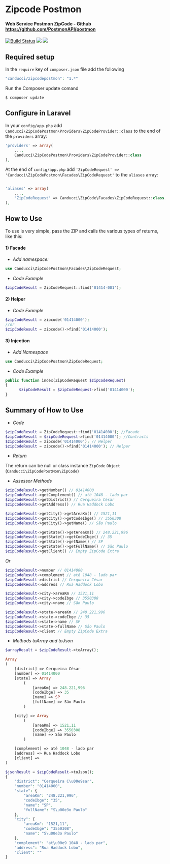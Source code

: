 # Zipcode Postmon

#### Web Service Postmon ZipCode - Github https://github.com/PostmonAPI/postmon

[![Build Status](https://travis-ci.org/fulviocanducci/zipcode-postmon.svg?branch=master)](https://travis-ci.org/fulviocanducci/zipcode-postmon)
[![](https://img.shields.io/packagist/v/canducci/zipcodepostmon.svg)](https://packagist.org/packages/canducci/zipcodepostmon)
[![](https://img.shields.io/packagist/dt/canducci/zipcodepostmon.svg)](https://packagist.org/packages/canducci/zipcodepostmon)

## Required setup

In the `require` key of `composer.json` file add the following

```PHP
"canducci/zipcodepostmon": "1.*" 
```

Run the Composer update comand

    $ composer update

## Configure in Laravel

In your `config/app.php` add `Canducci\ZipCodePostmon\Providers\ZipCodeProvider::class` to the end of the `providers` array:

```PHP
'providers' => array(
    ...,
    Canducci\ZipCodePostmon\Providers\ZipCodeProvider::class
),
```

At the end of `config/app.php` add `'ZipCodeRequest' => 'Canducci\ZipCodePostmon\Facades\ZipCodeRequest'` to the `aliases` array:

```PHP

'aliases' => array(
    ...,
    'ZipCodeRequest' => Canducci\ZipCode\Facades\ZipCodeRequest::class,
),

```

## How to Use

To use is very simple, pass the ZIP and calls the various types of returns, like this:

#### 1) Facade

- _Add namespace:_

```PHP
use Canducci\ZipCodePostmon\Facades\ZipCodeRequest;
```
- _Code Example_

```PHP
$zipCodeResult = ZipCodeRequest::find('01414-001');
```

#### 2) Helper

- _Code Example_

```PHP
$zipCodeResult = zipcode('01414000'); 
//or 
$zipCodeResult = zipcode()->find('01414000');
```

#### 3) Injection

- _Add Namespace_

```PHP
use Canducci\ZipCodePostmon\ZipCodeRequest;

```
- _Code Example_

```PHP
public function index(ZipCodeRequest $zipCodeRequest)
{
      $zipCodeResult = $zipCodeRequest->find('01414000');
}      
```

## Summary of How to Use

- _Code_

```PHP
$zipCodeResult = ZipCodeRequest::find('01414000'); //Facade
$zipCodeResult = $zipCodeRequest->find('01414000'); //Contracts
$zipCodeResult = zipcode('01414000'); // Helper
$zipCodeResult = zipcode()->find('01414000'); // Helper
```

- _Return_

The return can be null or class instance `ZipCode` `Object` (`Canducci\ZipCodePostMon\ZipCode`)


- _Assessor Methods_

```` php
$zipCodeResult->getNumber() // 01414000
$zipCodeResult->getComplement() // até 1048 - lado par
$zipCodeResult->getDistrict() // Cerqueira César
$zipCodeResult->getAddress() // Rua Haddock Lobo

$zipCodeResult->getCity()->getAreaKm() // 1521,11
$zipCodeResult->getCity()->getCodeIbge() // 3550308
$zipCodeResult->getCity()->getName() // São Paulo

$zipCodeResult->getState()->getAreaKm() // 248.221,996
$zipCodeResult->getState()->getCodeIbge() // 35
$zipCodeResult->getState()->getName() // SP
$zipCodeResult->getState()->getFullName() // São Paulo
$zipCodeResult->getClient() // Empty ZipCode Extra
````

_Or_

```` php
$zipCodeResult->number // 01414000
$zipCodeResult->complement // até 1048 - lado par
$zipCodeResult->district // Cerqueira César
$zipCodeResult->address // Rua Haddock Lobo

$zipCodeResult->city->areaKm // 1521,11
$zipCodeResult->city->codeIbge // 3550308
$zipCodeResult->city->name // São Paulo

$zipCodeResult->state->areaKm // 248.221,996
$zipCodeResult->state->codeIbge // 35
$zipCodeResult->state->name // SP
$zipCodeResult->state->fullName // São Paulo
$zipCodeResult->client // Empty ZipCode Extra
````

- _Methods toArray and toJson_


```` php
$arrayResult = $zipCodeResult->toArray();

Array
(
    [district] => Cerqueira César
    [number] => 01414000
    [state] => Array
        (
            [areaKm] => 248.221,996
            [codeIbge] => 35
            [name] => SP
            [fullName] => São Paulo
        )

    [city] => Array
        (
            [areaKm] => 1521,11
            [codeIbge] => 3550308
            [name] => São Paulo
        )

    [complement] => até 1048 - lado par
    [address] => Rua Haddock Lobo
    [client] =>
)
````

```` php
$jsonResult = $zipCodeResult->toJson();
{
    "district": "Cerqueira C\u00e9sar",
    "number": "01414000",
    "state": {
        "areaKm": "248.221,996",
        "codeIbge": "35",
        "name": "SP",
        "fullName": "S\u00e3o Paulo"
    },
    "city": {
        "areaKm": "1521,11",
        "codeIbge": "3550308",
        "name": "S\u00e3o Paulo"
    },
    "complement": "at\u00e9 1048 - lado par",
    "address": "Rua Haddock Lobo",
    "client": ""
}
````